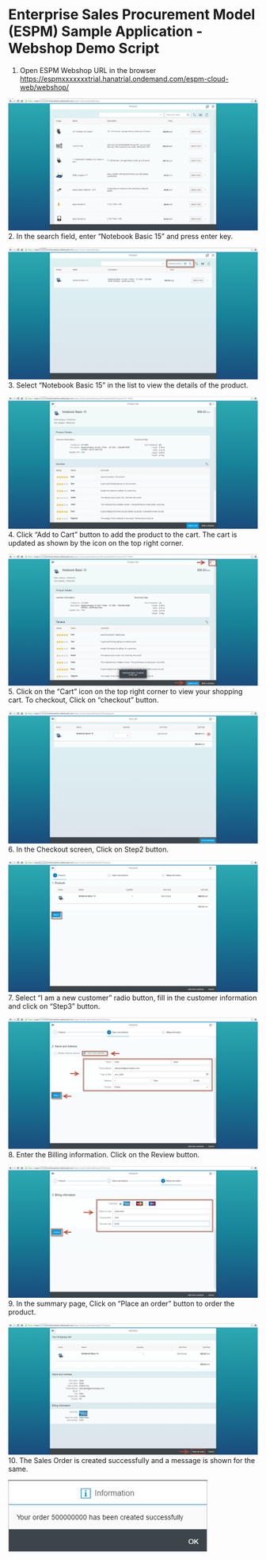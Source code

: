 Enterprise Sales Procurement Model (ESPM) Sample Application - Webshop Demo Script
==================================================================================

1. Open ESPM Webshop URL in the browser https://espmxxxxxxxtrial.hanatrial.ondemand.com/espm-cloud-web/webshop/ 

![ESPM1](/docs/demoscript/webshopimages/1.OpenURL.png?raw=true)
2. In the search field, enter “Notebook Basic 15” and press enter key. 

![ESPM2](/docs/demoscript/webshopimages/2.NotebookBasic15.png?raw=true)
3. Select “Notebook Basic 15” in the list to view the details of the product.

![ESPM3](/docs/demoscript/webshopimages/3.Notebookbasic15Details.png?raw=true)
4. Click “Add to Cart” button to add the product to the cart. The cart is updated as shown by the icon on the top right corner.

![ESPM4](/docs/demoscript/webshopimages/4.AddToCart.png?raw=true)
5. Click on the “Cart” icon on the top right corner to view your shopping cart. To checkout, Click on “checkout” button.

![ESPM5](/docs/demoscript/webshopimages/5.ViewCart.png?raw=true)
6. In the Checkout screen, Click on Step2 button.

![ESPM6](/docs/demoscript/webshopimages/6.CheckoutScreen1.png?raw=true) 
7. Select “I am a new customer” radio button, fill in the customer information and click on “Step3” button.

![ESPM6](/docs/demoscript/webshopimages/6.CheckoutScreen2.png?raw=true) 
8. Enter the Billing information. Click on the Review button.

![ESPM6](/docs/demoscript/webshopimages/6.CheckoutScreen3.png?raw=true) 
9. In the summary page, Click on “Place an order” button to order the product.

![ESPM6](/docs/demoscript/webshopimages/6.CheckoutScreen4.png?raw=true) 
10. The Sales Order is created successfully and a message is shown for the same.

![ESPM6](/docs/demoscript/webshopimages/6.CheckoutScreen5.png?raw=true) 

